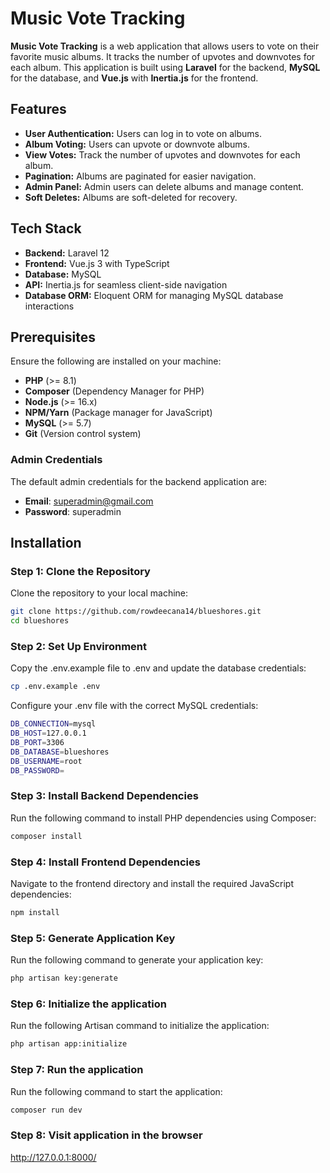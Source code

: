 # Music Vote Tracking

**Music Vote Tracking** is a web application that allows users to vote on their favorite music albums. It tracks the number of upvotes and downvotes for each album. This application is built using **Laravel** for the backend, **MySQL** for the database, and **Vue.js** with **Inertia.js** for the frontend.

## Features

- **User Authentication:** Users can log in to vote on albums.
- **Album Voting:** Users can upvote or downvote albums.
- **View Votes:** Track the number of upvotes and downvotes for each album.
- **Pagination:** Albums are paginated for easier navigation.
- **Admin Panel:** Admin users can delete albums and manage content.
- **Soft Deletes:** Albums are soft-deleted for recovery.

## Tech Stack

- **Backend:** Laravel 12
- **Frontend:** Vue.js 3 with TypeScript
- **Database:** MySQL
- **API:** Inertia.js for seamless client-side navigation
- **Database ORM:** Eloquent ORM for managing MySQL database interactions

## Prerequisites

Ensure the following are installed on your machine:

- **PHP** (>= 8.1)
- **Composer** (Dependency Manager for PHP)
- **Node.js** (>= 16.x)
- **NPM/Yarn** (Package manager for JavaScript)
- **MySQL** (>= 5.7)
- **Git** (Version control system)

### Admin Credentials

The default admin credentials for the backend application are:

- **Email**: superadmin@gmail.com
- **Password**: superadmin

## Installation

### Step 1: Clone the Repository

Clone the repository to your local machine:
```bash
git clone https://github.com/rowdeecana14/blueshores.git
cd blueshores
```

### Step 2: Set Up Environment

Copy the .env.example file to .env and update the database credentials:
```bash
cp .env.example .env
```

Configure your .env file with the correct MySQL credentials:
```bash
DB_CONNECTION=mysql
DB_HOST=127.0.0.1
DB_PORT=3306
DB_DATABASE=blueshores
DB_USERNAME=root
DB_PASSWORD=
```

### Step 3: Install Backend Dependencies

Run the following command to install PHP dependencies using Composer:
```bash
composer install
```

### Step 4: Install Frontend Dependencies

Navigate to the frontend directory and install the required JavaScript dependencies:
```bash
npm install
```

### Step 5: Generate Application Key

Run the following command to generate your application key:
```bash
php artisan key:generate
```

### Step 6: Initialize the application 

Run the following Artisan command to initialize the application:
```bash
php artisan app:initialize
```

### Step 7: Run the application 

Run the following command to start the application:
```bash
composer run dev
```

### Step 8: Visit application in the browser

http://127.0.0.1:8000/
